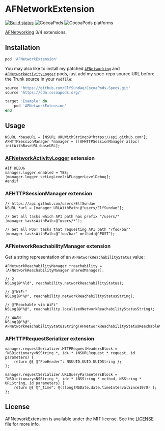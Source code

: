 # AFNetworkExtension

[![Build status](https://github.com/ElfSundae/AFNetworkExtension/workflows/Build/badge.svg)](https://github.com/ElfSundae/AFNetworkExtension/actions?query=workflow%3ABuild)
![CocoaPods](https://img.shields.io/cocoapods/v/AFNetworkExtension)
![CocoaPods platforms](https://img.shields.io/cocoapods/p/AFNetworkExtension)

[AFNetworking](https://github.com/AFNetworking/AFNetworking) 3/4 extensions.

## Installation

```ruby
pod 'AFNetworkExtension'
```

You may also like to install my patched [`AFNetworking`](https://github.com/ElfSundae/AFNetworking) and [`AFNetworkActivityLogger`](https://github.com/ElfSundae/CocoaPods-Specs/tree/master/Specs/AFNetworkActivityLogger) pods, just add my spec-repo source URL before the Trunk source in your `Podfile`:

```ruby
source 'https://github.com/ElfSundae/CocoaPods-Specs.git'
source 'https://cdn.cocoapods.org/'

target 'Example' do
    pod 'AFNetworkExtension'
end
```

## Usage

```objc
NSURL *baseURL = [NSURL URLWithString:@"https://api.github.com"];
AFHTTPSessionManager *manager = [[AFHTTPSessionManager alloc] initWithBaseURL:baseURL];
```

### [AFNetworkActivityLogger](https://github.com/AFNetworking/AFNetworkActivityLogger) extension

```objc
#if DEBUG
manager.logger.enabled = YES;
[manager.logger setLogLevel:AFLoggerLevelDebug];
#endif
```

### AFHTTPSessionManager extension

```objc
// https://api.github.com/users/ElfSundae
NSURL *url = [manager URLWithPath:@"users/ElfSundae"];

// Get all tasks which API path has prefix "/users/"
[manager tasksWithPath:@"users/*"];

// Get all POST tasks that requesting API path "/foo/bar"
[manager tasksWithPath:@"foo/bar" method:@"POST"];
```

### AFNetworkReachabilityManager extension

Get a string representation of an `AFNetworkReachabilityStatus` value:

```objc
AFNetworkReachabilityManager *reachability = [AFNetworkReachabilityManager sharedManager];

// 2
NSLog(@"%ld", reachability.networkReachabilityStatus);

// @"WiFi"
NSLog(@"%@", reachability.networkReachabilityStatusString);

// @"Reachable via WiFi"
NSLog(@"%@", reachability.localizedNetworkReachabilityStatusString);

// WWAN
NSLog(@"%@", AFNetworkReachabilityStatusString(AFNetworkReachabilityStatusReachableViaWWAN));
```

### AFHTTPRequestSerializer extension

```objc
manager.requestSerializer.HTTPRequestHeadersBlock = ^NSDictionary<NSString *, id> * (NSURLRequest * request, id parameters) {
    return @{ @"FooHeader": NSUUID.UUID.UUIDString };
};

manager.requestSerializer.URLQueryParametersBlock = ^NSDictionary<NSString *, id> * (NSString * method, NSString * URLString, id parameters) {
    return @{ @"_time": @((long)NSDate.date.timeIntervalSince1970) };
};
```

## License

AFNetworkExtension is available under the MIT license. See the [LICENSE](LICENSE) file for more info.

